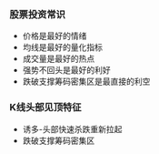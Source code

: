 ### 股票投资常识

* 价格是最好的情绪 
* 均线是最好的量化指标
* 成交量是最好的热点
* 强势不回头是最好的利好
* 跌破支撑筹码密集区是最直接的利空

### K线头部见顶特征
* 诱多-头部快速杀跌重新拉起
* 跌破支撑筹码密集区

